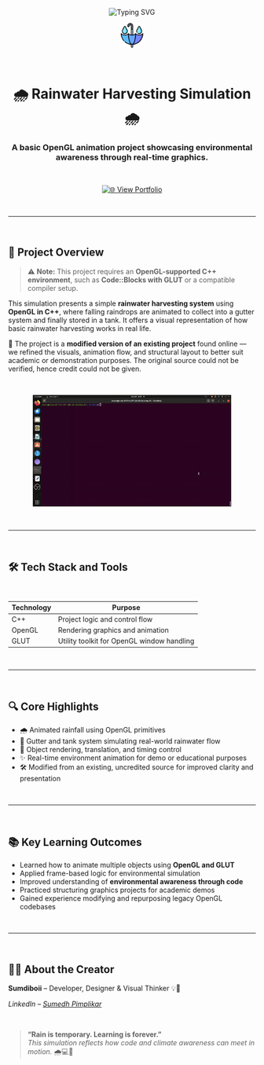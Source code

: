 <!-- TITLE with Animated Typing Effect -->
<p align="center">
  <img src="https://readme-typing-svg.demolab.com?font=Fira+Code&pause=1000&color=00B3FF&center=true&vCenter=true&width=1000&lines=Rainwater+Harvesting+Simulation;OpenGL+%2F+C%2B%2B+Graphics+Project" alt="Typing SVG" />
</p>

<p align="center">
  <img src="readme-images/rainwater.png" width="10%" alt="Rain Drop Icon" />
</p>

<br>

<h1 align="center">🌧️ Rainwater Harvesting Simulation 🌧️</h1>
<h3 align="center">A basic OpenGL animation project showcasing environmental awareness through real-time graphics.</h3>

<br>

<p align="center">
  <a href="https://portfolio-website-c16e.vercel.app/">
    <img src="https://img.shields.io/badge/View%20Portfolio-Live%20Site-blue?style=for-the-badge&logo=vercel" alt="🌐 View Portfolio" />
  </a>
</p>

<br>

---

<br>

## 🚀 Project Overview

> ⚠️ **Note:** This project requires an **OpenGL-supported C++ environment**, such as **Code::Blocks with GLUT** or a compatible compiler setup.

This simulation presents a simple **rainwater harvesting system** using **OpenGL in C++**, where falling raindrops are animated to collect into a gutter system and finally stored in a tank. It offers a visual representation of how basic rainwater harvesting works in real life.

🧩 The project is a **modified version of an existing project** found online — we refined the visuals, animation flow, and structural layout to better suit academic or demonstration purposes. The original source could not be verified, hence credit could not be given.

<br>


<p align="center">
  <img src="readme-images/rwh.gif" alt="Rainwater Harvesting GIF Preview" width="80%">
</p>

<br>

---

<br>

## 🛠️ Tech Stack and Tools

<br>

<div align="center">

<table>
  <thead>
    <tr>
      <th>Technology</th>
      <th>Purpose</th>
    </tr>
  </thead>
  <tbody>
    <tr>
      <td>C++</td>
      <td>Project logic and control flow</td>
    </tr>
    <tr>
      <td>OpenGL</td>
      <td>Rendering graphics and animation</td>
    </tr>
    <tr>
      <td>GLUT</td>
      <td>Utility toolkit for OpenGL window handling</td>
    </tr>
  </tbody>
</table>

</div>

<br>


---

<br>

## 🔍 Core Highlights

- 🌧️ Animated rainfall using OpenGL primitives  
- 🚰 Gutter and tank system simulating real-world rainwater flow  
- 🧱 Object rendering, translation, and timing control  
- ✨ Real-time environment animation for demo or educational purposes  
- 🛠️ Modified from an existing, uncredited source for improved clarity and presentation  

<br>

---

<br>

## 📚 Key Learning Outcomes

- Learned how to animate multiple objects using **OpenGL and GLUT**  
- Applied frame-based logic for environmental simulation  
- Improved understanding of **environmental awareness through code**  
- Practiced structuring graphics projects for academic demos  
- Gained experience modifying and repurposing legacy OpenGL codebases  

<br>

---

<br>

## 👨‍💻 About the Creator

**Sumdiboii** – Developer, Designer & Visual Thinker 💡🧠  

*LinkedIn – [Sumedh Pimplikar](https://www.linkedin.com/in/sumedh-pimplikar)*

<br>

> **“Rain is temporary. Learning is forever.”**  
> *This simulation reflects how code and climate awareness can meet in motion.* 🌧️💻🌱
